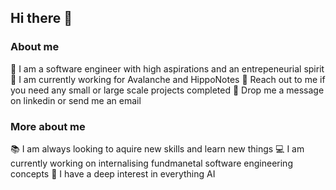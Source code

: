 ## Hi there 👋

<!--
**Absatron/Absatron** is a ✨ _special_ ✨ repository because its `README.md` (this file) appears on your GitHub profile.

Here are some ideas to get you started:

- 🔭 I’m currently working on ...
- 🌱 I’m currently learning ...
- 👯 I’m looking to collaborate on ...
- 🤔 I’m looking for help with ...
- 💬 Ask me about ...
- 📫 How to reach me: ...
- 😄 Pronouns: ...
- ⚡ Fun fact: ...
-->

### About me

🚀 I am a software engineer with high aspirations and an entrepeneurial spirit <br/>
💼 I am currently working for Avalanche and HippoNotes
🧠 Reach out to me if you need any small or large scale projects completed 
📲 Drop me a message on linkedin or send me an email

### More about me

📚 I am always looking to aquire new skills and learn new things
💻 I am currently working on internalising fundmanetal software engineering concepts
👀 I have a deep interest in everything AI


